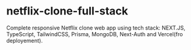 # netflix-clone-full-stack
Complete responsive Netflix clone web app using tech stack: NEXT.JS, TypeScript, TailwindCSS, Prisma, MongoDB, Next-Auth and Vercel(fro deployement).
